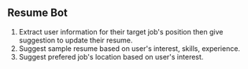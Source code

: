 ## Resume Bot

1. Extract user information for their target job's position then give suggestion to update their resume.
2. Suggest sample resume based on user's interest, skills, experience.
3. Suggest prefered job's location based on user's interest.





